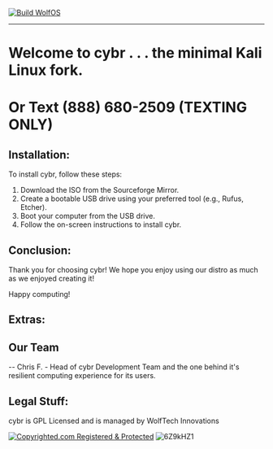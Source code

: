 [![Build WolfOS](https://github.com/WolfTech-Innovations/WolfOS/actions/workflows/build.yaml/badge.svg)](https://github.com/WolfTech-Innovations/WolfOS/actions/workflows/build.yaml)
___
# Welcome to cybr . . . the minimal Kali Linux fork.
# Or Text (888) 680-2509 (TEXTING ONLY)

## Installation:

To install cybr, follow these steps:

1. Download the ISO from the Sourceforge Mirror.
2. Create a bootable USB drive using your preferred tool (e.g., Rufus, Etcher).
3. Boot your computer from the USB drive.
4. Follow the on-screen instructions to install cybr.

## Conclusion:

Thank you for choosing cybr! We hope you enjoy using our distro as much as we enjoyed creating it!

Happy computing!

## Extras: 

## Our Team

-- Chris F. - Head of cybr Development Team and the one behind it's resilient computing experience for its users.

## Legal Stuff:

cybr is GPL Licensed and is managed by WolfTech Innovations

[![Copyrighted.com Registered & Protected](https://static.copyrighted.com/badges/125x75/04.png)](https://app.copyrighted.com/work/GW0cSbajaE2ZDg9X "Copyrighted.com Registered & Protected")
![6Z9kHZ1](https://github.com/user-attachments/assets/44eeeff3-821d-4066-9933-9323d284a394)
